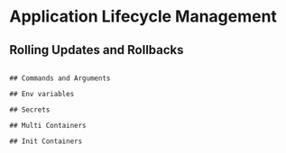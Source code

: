 # Application Lifecycle Management
## Rolling Updates and Rollbacks

```

## Commands and Arguments

## Env variables

## Secrets

## Multi Containers

## Init Containers
